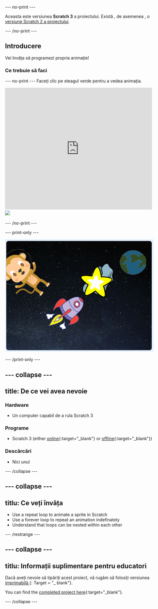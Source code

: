 \--- no-print \---

Aceasta este versiunea **Scratch 3** a proiectului. Există , de asemenea , o [versiune Scratch 2 a proiectului](https://projects.raspberrypi.org/en/projects/lost-in-space-scratch2).

\--- /no-print \---

## Introducere

Vei învăța să programezi propria animație!

### Ce trebuie să faci

\--- no-print \--- Faceți clic pe steagul verde pentru a vedea animația.

<div class="scratch-preview">
  <iframe allowtransparency="true" width="485" height="402" src="https://scratch.mit.edu/projects/embed/276873231/?autostart=false" frameborder="0" scrolling="no"></iframe>
  <img src="images/space-final.png">
</div>

\--- /no-print \---

\--- print-only \---

![Proiect complet](images/showcase_static.png)

\--- /print-only \---

## \--- collapse \---

## title: De ce vei avea nevoie

### Hardware

- Un computer capabil de a rula Scratch 3

### Programe

- Scratch 3 (either [online](http://rpf.io/scratchon){:target="_blank"} or [offline](http://rpf.io/scratchoff){:target="_blank"})

### Descărcări

- Nici unul

\--- /collapse \---

## \--- collapse \---

## titlu: Ce veți învăța

- Use a repeat loop to animate a sprite in Scratch
- Use a forever loop to repeat an animation indefinately
- Understand that loops can be nested within each other

\--- /restrange \---

## \--- collapse \---

## titlu: Informații suplimentare pentru educatori

Dacă aveți nevoie să tipăriți acest proiect, vă rugăm să folosiți versiunea [ imprimabilă ](https://projects.raspberrypi.org/en/projects/lost-in-space/print) {: Target = "_ blank"}.

You can find the [completed project here](http://rpf.io/p/en/lost-in-space-get){:target="_blank"}.

\--- /collapse \---